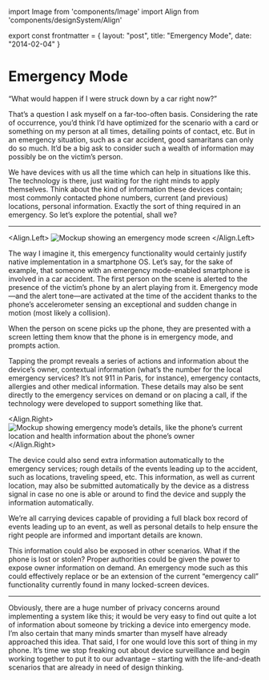 import Image from 'components/Image'
import Align from 'components/designSystem/Align'

export const frontmatter = {
layout: "post",
title: "Emergency Mode",
date: "2014-02-04"
}

# Emergency Mode

“What would happen if I were struck down by a car right now?”

That’s a question I ask myself on a far-too-often basis. Considering the rate of
occurrence, you’d think I’d have optimized for the scenario with a card or
something on my person at all times, detailing points of contact, etc. But in an
emergency situation, such as a car accident, good samaritans can only do so
much. It’d be a big ask to consider such a wealth of information may possibly be
on the victim’s person.

We have devices with us all the time which can help in situations like this. The
technology is there, just waiting for the right minds to apply themselves. Think
about the kind of information these devices contain; most commonly contacted
phone numbers, current (and previous) locations, personal information. Exactly
the sort of thing required in an emergency. So let’s explore the potential,
shall we?

---

<Align.Left>
<Image alt="Mockup showing an emergency mode screen" src="2014/02/emergency-mode-home.png" />
</Align.Left>

The way I imagine it, this emergency functionality would certainly justify
native implementation in a smartphone OS. Let’s say, for the sake of example,
that someone with an emergency mode-enabled smartphone is involved in a car
accident. The first person on the scene is alerted to the presence of the
victim’s phone by an alert playing from it. Emergency mode—and the alert
tone—are activated at the time of the accident thanks to the phone’s
accelerometer sensing an exceptional and sudden change in motion (most likely a
collision).

When the person on scene picks up the phone, they are presented with a screen
letting them know that the phone is in emergency mode, and prompts action.

Tapping the prompt reveals a series of actions and information about the
device’s owner, contextual information (what’s the number for the local
emergency services? It’s not 911 in Paris, for instance), emergency contacts,
allergies and other medical information. These details may also be sent directly
to the emergency services on demand or on placing a call, if the technology were
developed to support something like that.

<Align.Right>
<Image
  alt="Mockup showing emergency mode’s details, like the phone’s current location and health information about the phone’s owner"
  src="2014/02/emergency-mode-detail.png"
/>
</Align.Right>

The device could also send extra information automatically to the emergency
services; rough details of the events leading up to the accident, such as
locations, traveling speed, etc. This information, as well as current location,
may also be submitted automatically by the device as a distress signal in case
no one is able or around to find the device and supply the information
automatically.

We’re all carrying devices capable of providing a full black box record of
events leading up to an event, as well as personal details to help ensure the
right people are informed and important details are known.

This information could also be exposed in other scenarios. What if the phone is
lost or stolen? Proper authorities could be given the power to expose owner
information on demand. An emergency mode such as this could effectively replace
or be an extension of the current “emergency call” functionality currently found
in many locked-screen devices.

---

Obviously, there are a huge number of privacy concerns around implementing a
system like this; it would be very easy to find out quite a lot of information
about someone by tricking a device into emergency mode. I’m also certain that
many minds smarter than myself have already approached this idea. That said, I
for one would love this sort of thing in my phone. It’s time we stop freaking
out about device surveillance and begin working together to put it to our
advantage – starting with the life-and-death scenarios that are already in need
of design thinking.
